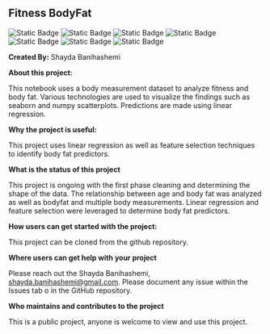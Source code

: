 ## Fitness BodyFat

![Static Badge](https://img.shields.io/badge/Python-python?color=grey)
![Static Badge](https://img.shields.io/badge/pandas-python?label=Python)
![Static Badge](https://img.shields.io/badge/Jupyter-python?label=Python&color=FFA500)
![Static Badge](https://img.shields.io/badge/NumPy-python?label=Python&color=ADD8E6)
![Static Badge](https://img.shields.io/badge/Matplotlib-python?label=Python&color=0077B6)
![Static Badge](https://img.shields.io/badge/Seaborn-python?label=Python&color=CAF0F8)
![Static Badge](https://img.shields.io/badge/Scikitlearn-python?label=Python&labelColor=0096C7&color=FFA500)

**Created By:** Shayda Banihashemi

**About this project:**

This notebook uses a body measurement dataset to analyze fitness and body fat. Various
technologies are used to visualize the findings such as seaborn and numpy scatterplots.
Predictions are made using linear regression.

**Why the project is useful:**

This project uses linear regression as well as feature selection techniques to
identify body fat predictors. 

**What is the status of this project**

This project is ongoing with the first phase cleaning and determining the shape of the 
data. The relationship between age and body fat was analyzed as well as bodyfat and
multiple body measurements. Linear regression and feature selection were leveraged
to determine body fat predictors.

**How users can get started with the project:**

This project can be cloned from the github repository. 

**Where users can get help with your project**

Please reach out the Shayda Banihashemi, shayda.banihashemi@gmail.com.
Please document any issue within the Issues tab o in the GitHub repository.

**Who maintains and contributes to the project**

This is a public project, anyone is welcome to view and use this project.